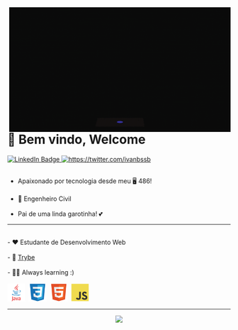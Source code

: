 <img src = "banner.gif" width = "500px" align = "right">

# 🫶 Bem vindo, Welcome
  <div id="badges">
  <a href = "https://www.linkedin.com/in/ivanbssb/" target = "_blank">
    <img src="https://img.shields.io/badge/LinkedIn-blue?style=for-the-badge&logo=linkedin&logoColor=white" alt="LinkedIn Badge"/>
  </a>
  <a href = "https://www.twitter.com/k0w4lski" target = "_blank">
    <img src="https://img.shields.io/badge/Twitter-blue?style=for-the-badge&logo=twitter&logoColor=white" alt="https://twitter.com/ivanbssb"/>
  </a>                                                                                                 
</div>
<br>
<ul>
  <li>Apaixonado por tecnologia desde meu 🖥️ 486!</li>
  <br>
  <li>👷 Engenheiro Civil</li>
  <br>
  <li>Pai de uma linda garotinha! 💕</li>
</ul>

---


<br>
- ❤ Estudante de Desenvolvimento Web<br><br>
- 💚 <a href = "https://www.betrybe.com/" target = "_blank"> Trybe </a><br><br>
- 🧑‍💻 Always learning :)
<br><br>
<div>
  <img src="https://github.com/devicons/devicon/blob/master/icons/java/java-original-wordmark.svg" title="Java" alt="Java" width="40" height="40"/>&nbsp;
  <img src="https://github.com/devicons/devicon/blob/master/icons/css3/css3-original.svg" title="CSS" alt="CSS" width="40" height="40"/>&nbsp;
  <img src="https://github.com/devicons/devicon/blob/master/icons/html5/html5-original.svg" title="HTML5" alt="HTML" width="40" height="40"/>&nbsp;
  <img src="https://github.com/devicons/devicon/blob/master/icons/javascript/javascript-original.svg" title="JavaScript" alt="JavaScript" width="40" height="40"/>&nbsp;
</div>

---


<div align = "center">
<img height = "200em" src="https://github-readme-stats.vercel.app/api?username=ivanbssb&show_icons=true&show_icons=true&theme=bear&count_private=true" />
</div>

